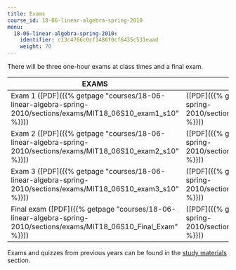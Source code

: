 ```yaml
---
title: Exams
course_id: 18-06-linear-algebra-spring-2010
menu:
  18-06-linear-algebra-spring-2010:
    identifier: c13c4766c0cf1486f0cf6435c531eaad
    weight: 70
---
```

There will be three one-hour exams at class times and a final exam.

| EXAMS | SOLUTIONS |
| --- | --- |
| Exam 1 ([PDF]({{% getpage "courses/18-06-linear-algebra-spring-2010/sections/exams/MIT18_06S10_exam1_s10" %}})) | ([PDF]({{% getpage "courses/18-06-linear-algebra-spring-2010/sections/exams/MIT18_06S10_exam1_s10_sol" %}})) |
| Exam 2 ([PDF]({{% getpage "courses/18-06-linear-algebra-spring-2010/sections/exams/MIT18_06S10_exam2_s10" %}})) | ([PDF]({{% getpage "courses/18-06-linear-algebra-spring-2010/sections/exams/MIT18_06S10_exam2_s10_soln" %}})) |
| Exam 3 ([PDF]({{% getpage "courses/18-06-linear-algebra-spring-2010/sections/exams/MIT18_06S10_exam3_s10" %}})) | ([PDF]({{% getpage "courses/18-06-linear-algebra-spring-2010/sections/exams/MIT18_06S10_exam3_s10_soln" %}})) |
| Final exam ([PDF]({{% getpage "courses/18-06-linear-algebra-spring-2010/sections/exams/MIT18_06S10_Final_Exam" %}})) | ([PDF]({{% getpage "courses/18-06-linear-algebra-spring-2010/sections/exams/MIT18_06S10_Final_Answers" %}})) 

Exams and quizzes from previous years can be found in the [study materials](/courses/mathematics/18-06-linear-algebra-spring-2010/study-materials) section.